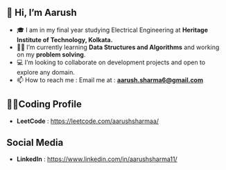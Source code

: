 ## 👋  Hi, I’m Aarush

- 🎓 I am in my final year studying Electrical Engineering at **Heritage Institute of Technology, Kolkata.**
- 👩‍💻 I’m currently learning **Data Structures and Algorithms** and working on my **problem solving**. 
- 💻 I’m looking to collaborate on development projects and open to explore any domain.
- 📫 How to reach me : Email me at : **aarush.sharma6@gmail.com**

## 👩‍💻Coding Profile
- **LeetCode** : https://leetcode.com/aarushsharmaa/

## Social Media 
- **LinkedIn** : https://www.linkedin.com/in/aarushsharma11/
<!---
AarushSharmaa/AarushSharmaa is a ✨ special ✨ repository because its `README.md` (this file) appears on your GitHub profile.
You can click the Preview link to take a look at your changes.
--->
